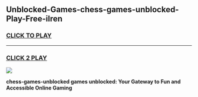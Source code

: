
## Unblocked-Games-chess-games-unblocked-Play-Free-ilren
<h3>
<a href="https://premium76.site?title=chess-games-unblocked&ref=18A1">CLICK TO PLAY</a></h3>
<hr>

<h3>
<a href="https://premium76.site?title=chess-games-unblocked&ref=18A1">CLICK 2 PLAY</a>
  
</h3>

<a href="https://premium76.site?title=chess-games-unblocked&ref=18A1"><img src="https://clearcache.store/games.png"></a>


**chess-games-unblocked games unblocked: Your Gateway to Fun and Accessible Online Gaming**
